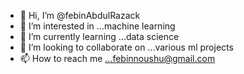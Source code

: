 - 👋 Hi, I’m @febinAbdulRazack
- 👀 I’m interested in ...machine learning
- 🌱 I’m currently learning ...data science
- 💞️ I’m looking to collaborate on ...various ml projects
- 📫 How to reach me ...febinnoushu@gmail.com

<!---
febinAbdulRazack/febinAbdulRazack is a ✨ special ✨ repository because its `README.md` (this file) appears on your GitHub profile.
You can click the Preview link to take a look at your changes.
--->
